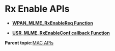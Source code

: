# Rx Enable APIs

-   **[WPAN\_MLME\_RxEnableReq Function](GUID-46FD057C-039F-4A30-A491-D7F659FFAD69.md)**  

-   **[USR\_MLME\_RxEnableConf callback Function](GUID-631A25C6-F3EE-4A61-A4AC-67F8B988F9DB.md)**  


**Parent topic:**[MAC APIs](GUID-1DE9D73F-973C-4E14-BA2E-3C2BF5B30BA9.md)

